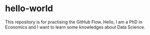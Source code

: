 # hello-world
This repository is for practising the GitHub Flow.
Hello, I am a PhD in Economics and I want to learn some knowledges about Data Science.
